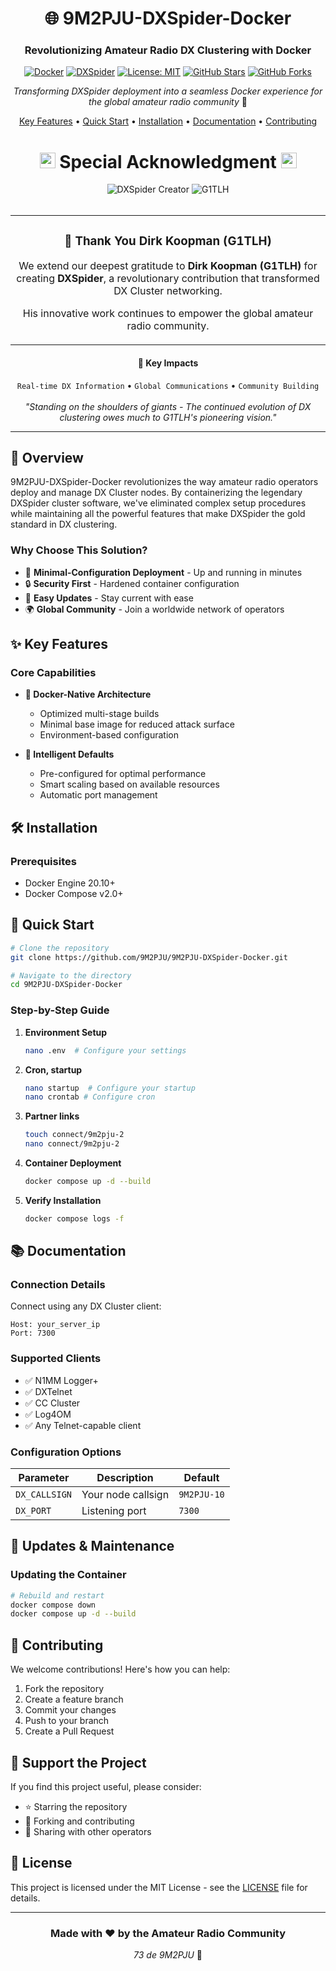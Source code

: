 <div align="center">

# 🌐 9M2PJU-DXSpider-Docker

### Revolutionizing Amateur Radio DX Clustering with Docker

[![Docker](https://img.shields.io/badge/Docker-2496ED?style=for-the-badge&logo=docker&logoColor=white)](https://www.docker.com/)
[![DXSpider](https://img.shields.io/badge/DXSpider-FF4B4B?style=for-the-badge&logo=radio&logoColor=white)](http://www.dxcluster.org/)
[![License: MIT](https://img.shields.io/badge/License-MIT-yellow.svg?style=for-the-badge)](LICENSE)
[![GitHub Stars](https://img.shields.io/github/stars/9M2PJU/9M2PJU-DXSpider-Docker?style=for-the-badge)](https://github.com/9M2PJU/9M2PJU-DXSpider-Docker/stargazers)
[![GitHub Forks](https://img.shields.io/github/forks/9M2PJU/9M2PJU-DXSpider-Docker?style=for-the-badge)](https://github.com/9M2PJU/9M2PJU-DXSpider-Docker/network/members)

*Transforming DXSpider deployment into a seamless Docker experience for the global amateur radio community* 📡

[Key Features](#-key-features) • [Quick Start](#-quick-start) • [Installation](#%EF%B8%8F-installation) • [Documentation](#-documentation) • [Contributing](#-contributing)

</div>

<div align="center">
  <h1>
    <img src="https://raw.githubusercontent.com/Tarikul-Islam-Anik/Animated-Fluent-Emojis/master/Emojis/Objects/Radio.png" alt="Radio" width="25" height="25" />
    Special Acknowledgment
    <img src="https://raw.githubusercontent.com/Tarikul-Islam-Anik/Animated-Fluent-Emojis/master/Emojis/Objects/Satellite%20Antenna.png" alt="Satellite" width="25" height="25" />
  </h1>
</div>

<div align="center">
  <img src="https://img.shields.io/badge/DXSpider-Creator-blue?style=for-the-badge" alt="DXSpider Creator"/>
  <img src="https://img.shields.io/badge/G1TLH-Amateur%20Radio-red?style=for-the-badge" alt="G1TLH"/>
</div>

<br>

<div align="center">
  <table>
    <tr>
      <td align="center">
        <h3>📡 Thank You Dirk Koopman (G1TLH)</h3>
        <p>We extend our deepest gratitude to <b>Dirk Koopman (G1TLH)</b> for creating <b>DXSpider</b>, 
        a revolutionary contribution that transformed DX Cluster networking.</p>
        <p>His innovative work continues to empower the global amateur radio community.</p>
      </td>
    </tr>
  </table>
</div>

<div align="center">
  <h4>🌟 Key Impacts</h4>
  <code>Real-time DX Information</code> •
  <code>Global Communications</code> •
  <code>Community Building</code>
</div>

<br>

<div align="center">
  <i>"Standing on the shoulders of giants - The continued evolution of DX clustering 
  owes much to G1TLH's pioneering vision."</i>
</div>

<hr>

## 📡 Overview

9M2PJU-DXSpider-Docker revolutionizes the way amateur radio operators deploy and manage DX Cluster nodes. By containerizing the legendary DXSpider cluster software, we've eliminated complex setup procedures while maintaining all the powerful features that make DXSpider the gold standard in DX clustering.

### Why Choose This Solution?

- 🚀 **Minimal-Configuration Deployment** - Up and running in minutes
- 🔒 **Security First** - Hardened container configuration
- 🔄 **Easy Updates** - Stay current with ease
- 🌍 **Global Community** - Join a worldwide network of operators

## ✨ Key Features

### Core Capabilities

- **🐳 Docker-Native Architecture**
  - Optimized multi-stage builds
  - Minimal base image for reduced attack surface
  - Environment-based configuration

- **🔧 Intelligent Defaults**
  - Pre-configured for optimal performance
  - Smart scaling based on available resources
  - Automatic port management

## 🛠️ Installation

### Prerequisites

- Docker Engine 20.10+
- Docker Compose v2.0+

## 🚀 Quick Start

```bash
# Clone the repository
git clone https://github.com/9M2PJU/9M2PJU-DXSpider-Docker.git

# Navigate to the directory
cd 9M2PJU-DXSpider-Docker
```

### Step-by-Step Guide

1. **Environment Setup**
   ```bash
   nano .env  # Configure your settings
   ```
2. **Cron, startup**
   ```bash
   nano startup  # Configure your startup
   nano crontab # Configure cron
   ```
3. **Partner links**
   ```bash
   touch connect/9m2pju-2
   nano connect/9m2pju-2
   ```

3. **Container Deployment**
   ```bash
   docker compose up -d --build
   ```

4. **Verify Installation**
   ```bash
   docker compose logs -f
   ```

## 📚 Documentation

### Connection Details

Connect using any DX Cluster client:
```
Host: your_server_ip
Port: 7300
```

### Supported Clients

- ✅ N1MM Logger+
- ✅ DXTelnet
- ✅ CC Cluster
- ✅ Log4OM
- ✅ Any Telnet-capable client

### Configuration Options

| Parameter | Description | Default |
|-----------|-------------|---------|
| `DX_CALLSIGN` | Your node callsign | `9M2PJU-10` |
| `DX_PORT` | Listening port | `7300` |

## 🔄 Updates & Maintenance

### Updating the Container

```bash
# Rebuild and restart
docker compose down
docker compose up -d --build
```

## 🤝 Contributing

We welcome contributions! Here's how you can help:

1. Fork the repository
2. Create a feature branch
3. Commit your changes
4. Push to your branch
5. Create a Pull Request

## 🌟 Support the Project

If you find this project useful, please consider:

- ⭐ Starring the repository
- 🔀 Forking and contributing
- 📢 Sharing with other operators

## 📜 License

This project is licensed under the MIT License - see the [LICENSE](LICENSE) file for details.

---

<div align="center">

### Made with ❤️ by the Amateur Radio Community

*73 de 9M2PJU* 📡

</div>
